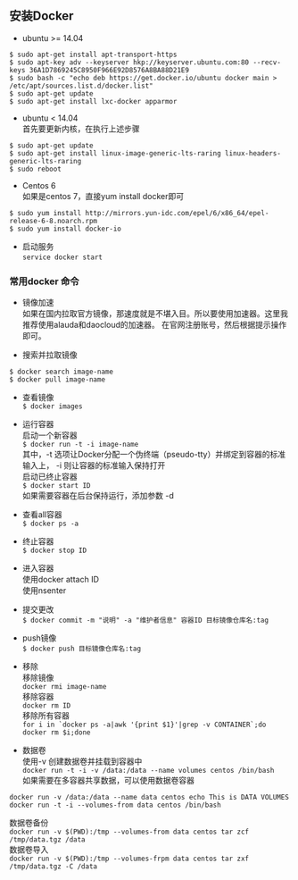 ## 安装Docker  
* ubuntu >= 14.04  
```
$ sudo apt-get install apt-transport-https
$ sudo apt-key adv --keyserver hkp://keyserver.ubuntu.com:80 --recv-keys 36A1D7869245C8950F966E92D8576A8BA88D21E9
$ sudo bash -c "echo deb https://get.docker.io/ubuntu docker main > /etc/apt/sources.list.d/docker.list"
$ sudo apt-get update
$ sudo apt-get install lxc-docker apparmor
```  
* ubuntu < 14.04  
首先要更新内核，在执行上述步骤
```
$ sudo apt-get update
$ sudo apt-get install linux-image-generic-lts-raring linux-headers-generic-lts-raring
$ sudo reboot
```  

* Centos 6  
如果是centos 7，直接yum install docker即可
```
$ sudo yum install http://mirrors.yun-idc.com/epel/6/x86_64/epel-release-6-8.noarch.rpm
$ sudo yum install docker-io
```  

* 启动服务  
```service docker start```

### 常用docker 命令  
* 镜像加速  
如果在国内拉取官方镜像，那速度就是不堪入目。所以要使用加速器。这里我推荐使用alauda和daocloud的加速器。
在官网注册账号，然后根据提示操作即可。  

* 搜索并拉取镜像
```
$ docker search image-name
$ docker pull image-name
```  
* 查看镜像  
```$ docker images ```  

* 运行容器  
启动一个新容器  
```$ docker run -t -i image-name ```  
其中，-t 选项让Docker分配一个伪终端（pseudo-tty）并绑定到容器的标准输入上， -i 则让容器的标准输入保持打开  
启动已终止容器  
```$ docker start ID ```  
如果需要容器在后台保持运行，添加参数 -d  

* 查看all容器  
```$ docker ps -a```  

* 终止容器  
```$ docker stop ID```  

* 进入容器  
使用docker attach ID  
使用nsenter  

* 提交更改  
```$ docker commit -m "说明" -a "维护者信息" 容器ID 目标镜像仓库名:tag ```  

* push镜像  
```$ docker push 目标镜像仓库名:tag```  

* 移除  
移除镜像  
```docker rmi image-name```  
移除容器  
```docker rm ID```  
移除所有容器  
```for i in `docker ps -a|awk '{print $1}'|grep -v CONTAINER`;do docker rm $i;done```  

* 数据卷  
使用-v 创建数据卷并挂载到容器中  
```docker run -t -i -v /data:/data --name volumes centos /bin/bash```  
如果需要在多容器共享数据，可以使用数据卷容器  
```
docker run -v /data:/data --name data centos echo This is DATA VOLUMES
docker run -t -i --volumes-from data centos /bin/bash
```  
数据卷备份  
```docker run -v $(PWD):/tmp --volumes-from data centos tar zcf /tmp/data.tgz /data```  
数据卷导入  
```docker run -v $(PWD):/tmp --volumes-frpm data centos tar zxf /tmp/data.tgz -C /data```  




